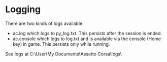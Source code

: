 # Logging

There are two kinds of logs available:

- ac.log which logs to py_log.txt. This persists after the session is ended.
- ac.console which logs to log.txt and is available via the console (Home key) in game. This persists only while running.

See logs at C:\User\My Documents\Assetto Corsa\logs\
